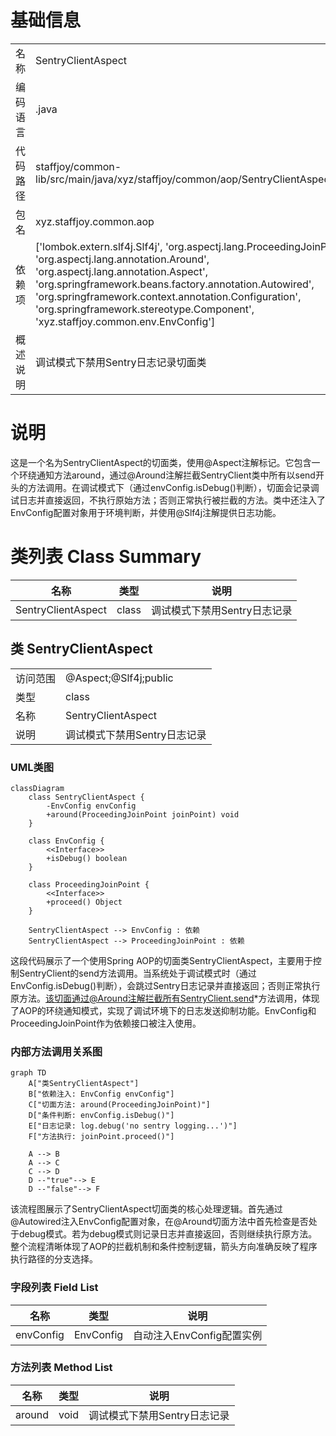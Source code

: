 # 基础信息

|      |      |
|------|------|
| 名称 | SentryClientAspect |
| 编码语言 | .java |
| 代码路径 | staffjoy/common-lib/src/main/java/xyz/staffjoy/common/aop/SentryClientAspect.java |
| 包名 | xyz.staffjoy.common.aop |
| 依赖项 | ['lombok.extern.slf4j.Slf4j', 'org.aspectj.lang.ProceedingJoinPoint', 'org.aspectj.lang.annotation.Around', 'org.aspectj.lang.annotation.Aspect', 'org.springframework.beans.factory.annotation.Autowired', 'org.springframework.context.annotation.Configuration', 'org.springframework.stereotype.Component', 'xyz.staffjoy.common.env.EnvConfig'] |
| 概述说明 | 调试模式下禁用Sentry日志记录切面类 |

# 说明

这是一个名为SentryClientAspect的切面类，使用@Aspect注解标记。它包含一个环绕通知方法around，通过@Around注解拦截SentryClient类中所有以send开头的方法调用。在调试模式下（通过envConfig.isDebug()判断），切面会记录调试日志并直接返回，不执行原始方法；否则正常执行被拦截的方法。类中还注入了EnvConfig配置对象用于环境判断，并使用@Slf4j注解提供日志功能。

# 类列表 Class Summary

| 名称   | 类型  | 说明 |
|-------|------|-------------|
| SentryClientAspect | class | 调试模式下禁用Sentry日志记录 |



## 类 SentryClientAspect

|      |      |
|------|------|
| 访问范围 | @Aspect;@Slf4j;public |
| 类型 | class |
| 名称 | SentryClientAspect |
| 说明 | 调试模式下禁用Sentry日志记录 |


### UML类图

```mermaid
classDiagram
    class SentryClientAspect {
        -EnvConfig envConfig
        +around(ProceedingJoinPoint joinPoint) void
    }

    class EnvConfig {
        <<Interface>>
        +isDebug() boolean
    }

    class ProceedingJoinPoint {
        <<Interface>>
        +proceed() Object
    }

    SentryClientAspect --> EnvConfig : 依赖
    SentryClientAspect --> ProceedingJoinPoint : 依赖
```

这段代码展示了一个使用Spring AOP的切面类SentryClientAspect，主要用于控制SentryClient的send方法调用。当系统处于调试模式时（通过EnvConfig.isDebug()判断），会跳过Sentry日志记录并直接返回；否则正常执行原方法。该切面通过@Around注解拦截所有SentryClient.send*方法调用，体现了AOP的环绕通知模式，实现了调试环境下的日志发送抑制功能。EnvConfig和ProceedingJoinPoint作为依赖接口被注入使用。


### 内部方法调用关系图

```mermaid
graph TD
    A["类SentryClientAspect"]
    B["依赖注入: EnvConfig envConfig"]
    C["切面方法: around(ProceedingJoinPoint)"]
    D["条件判断: envConfig.isDebug()"]
    E["日志记录: log.debug('no sentry logging...')"]
    F["方法执行: joinPoint.proceed()"]

    A --> B
    A --> C
    C --> D
    D --"true"--> E
    D --"false"--> F
```

该流程图展示了SentryClientAspect切面类的核心处理逻辑。首先通过@Autowired注入EnvConfig配置对象，在@Around切面方法中首先检查是否处于debug模式。若为debug模式则记录日志并直接返回，否则继续执行原方法。整个流程清晰体现了AOP的拦截机制和条件控制逻辑，箭头方向准确反映了程序执行路径的分支选择。

### 字段列表 Field List

| 名称  | 类型  | 说明 |
|-------|-------|------|
| envConfig | EnvConfig | 自动注入EnvConfig配置实例 |

### 方法列表 Method List

| 名称  | 类型  | 说明 |
|-------|-------|------|
| around | void | 调试模式下禁用Sentry日志记录 |




